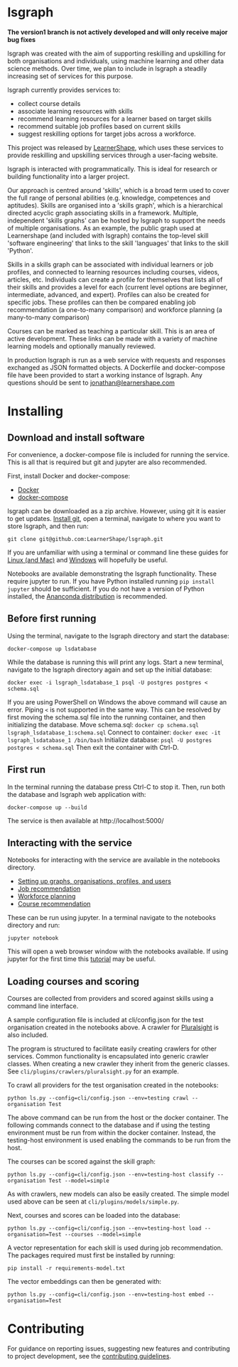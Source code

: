 # lsgraph

**The version1 branch is not actively developed and will only receive major bug fixes**

lsgraph was created with the aim of supporting reskilling and upskilling for both organisations and individuals, using machine learning and other data science methods. Over time, we plan to include in lsgraph a steadily increasing set of services for this purpose. 

lsgraph currently provides services to:
* collect course details
* associate learning resources with skills
* recommend learning resources for a learner based on target skills
* recommend suitable job profiles based on current skills
* suggest reskilling options for target jobs across a workforce. 

This project was released by [LearnerShape](https://www.learnershape.com), which uses these services to provide reskilling and upskilling services through a user-facing website.

lsgraph is interacted with programmatically. This is ideal for research or building functionality into a larger project.

Our approach is centred around 'skills', which is a broad term used to cover the full range of personal abilities (e.g. knowledge, competences and aptitudes). Skills are organised into a 'skills graph', which is a hierarchical directed acyclic graph associating skills in a framework. Multiple, independent 'skills graphs' can be hosted by lsgraph to support the needs of multiple organisations. As an example, the public graph used at Learnershape (and included with lsgraph) contains the top-level skill 'software engineering' that links to the skill 'languages' that links to the skill 'Python'.

Skills in a skills graph can be associated with individual learners or job profiles, and connected to learning resources including courses, videos, articles, etc. Individuals can create a profile for themselves that lists all of their skills and provides a level for each (current level options are beginner, intermediate, advanced, and expert). Profiles can also be created for specific jobs. These profiles can then be compared enabling job recommendation (a one-to-many comparison) and workforce planning (a many-to-many comparison)

Courses can be marked as teaching a particular skill. This is an area of active development. These links can be made with a variety of machine learning models and optionally manually reviewed.

In production lsgraph is run as a web service with requests and responses exchanged as JSON formatted objects. A Dockerfile and docker-compose file have been provided to start a working instance of lsgraph. Any questions should be sent to jonathan@learnershape.com

# Installing


## Download and install software

For convenience, a docker-compose file is included for running the service. This is all that is required but git and jupyter are also recommended.

First, install Docker and docker-compose:
* [Docker](https://docs.docker.com/get-docker/)
* [docker-compose](https://docs.docker.com/compose/install/)

lsgraph can be downloaded as a zip archive. However, using git it is easier to get updates. [Install git](https://git-scm.com/downloads), open a terminal, navigate to where you want to store lsgraph, and then run:

`git clone git@github.com:LearnerShape/lsgraph.git`

If you are unfamiliar with using a terminal or command line these guides for [Linux (and Mac)](https://ubuntu.com/tutorials/command-line-for-beginners#1-overview) and [Windows](https://www.computerhope.com/issues/chusedos.htm) will hopefully be useful.

Notebooks are available demonstrating the lsgraph functionality. These require jupyter to run. If you have Python installed running `pip install jupyter` should be sufficient. If you do not have a version of Python installed, the [Ananconda distribution](https://www.anaconda.com/products/individual) is recommended.

## Before first running

Using the terminal, navigate to the lsgraph directory and start the database:

`docker-compose up lsdatabase`

While the database is running this will print any logs. Start a new terminal, navigate to the lsgraph directory again and set up the initial database:

`docker exec -i lsgraph_lsdatabase_1 psql -U postgres postgres < schema.sql`

If you are using PowerShell on Windows the above command will cause an error. Piping `<` is not supported in the same way. This can be resolved by first moving the schema.sql file into the running container, and then initializing the database.
Move schema.sql:
`docker cp schema.sql lsgraph_lsdatabase_1:schema.sql`
Connect to container:
`docker exec -it lsgraph_lsdatabase_1 /bin/bash`
Initialize database:
`psql -U postgres postgres < schema.sql`
Then exit the container with Ctrl-D.

## First run

In the terminal running the database press Ctrl-C to stop it. Then, run both the database and lsgraph web application with:

`docker-compose up --build`

The service is then available at http://localhost:5000/

## Interacting with the service

Notebooks for interacting with the service are available in the notebooks directory.

* [Setting up graphs, organisations, profiles, and users](https://github.com/LearnerShape/lsgraph/blob/main/notebooks/setup.ipynb)
* [Job recommendation](https://github.com/LearnerShape/lsgraph/blob/main/notebooks/job%20recommendation.ipynb)
* [Workforce planning](https://github.com/LearnerShape/lsgraph/blob/main/notebooks/workforce%20planning.ipynb)
* [Course recommendation](https://github.com/LearnerShape/lsgraph/blob/main/notebooks/course%20recommendation.ipynb)

These can be run using jupyter. In a terminal navigate to the notebooks directory and run:

`jupyter notebook`

This will open a web browser window with the notebooks available. If using jupyter for the first time this [tutorial](https://www.dataquest.io/blog/jupyter-notebook-tutorial/) may be useful.

## Loading courses and scoring

Courses are collected from providers and scored against skills using a command line interface.

A sample configuration file is included at cli/config.json for the test organisation created in the notebooks above. A crawler for [Pluralsight](https://www.pluralsight.com/) is also included.

The program is structured to facilitate easily creating crawlers for other services. Common functionality is encapsulated into generic crawler classes. When creating a new crawler they inherit from the generic classes. See `cli/plugins/crawlers/pluralsight.py` for an example.

To crawl all providers for the test organisation created in the notebooks:

`python ls.py --config=cli/config.json --env=testing crawl --organisation Test`

The above command can be run from the host or the docker container. The following commands connect to the database and if using the testing environment must be run from within the docker container. Instead, the testing-host environment is used enabling the commands to be run from the host.

The courses can be scored against the skill graph:

`python ls.py --config=cli/config.json --env=testing-host classify --organisation Test --model=simple`

As with crawlers, new models can also be easily created. The simple model used above can be seen at `cli/plugins/models/simple.py`.

Next, courses and scores can be loaded into the database:

`python ls.py --config=cli/config.json --env=testing-host load --organisation=Test --courses --model=simple`

A vector representation for each skill is used during job recommendation. The packages required must first be installed by running:

`pip install -r requirements-model.txt`

The vector embeddings can then be generated with:

`python ls.py --config=cli/config.json --env=testing-host embed --organisation=Test`


# Contributing

For guidance on reporting issues, suggesting new features and contributing to project development, see the [contributing guidelines](https://github.com/LearnerShape/lsgraph/blob/main/CONTRIBUTING.md).

